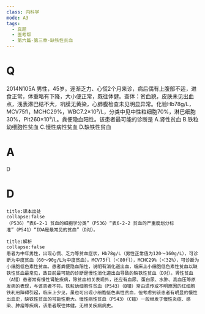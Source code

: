 ```yaml
---
class: 内科学
mode: A3
tags:
  - 真题
  - 医考帮
  - 第六篇-第三章-缺铁性贫血
---
```


# Q
2014N105A 男性，45岁。逐渐乏力、心慌2个月来诊，病后偶有上腹部不适，进食正常，体重略有下降，大小便正常，既往体健。查体：贫血貌，皮肤未见出血点，浅表淋巴结不大，巩膜无黄染，心肺腹检查未见明显异常。化验Hb78g/L，MCV75fl，MCHC29%，WBC7.2×10⁹/L，分类中见中性粒细胞70%，淋巴细胞30%，Plt260×10⁹/L。粪便隐血阳性。该患者最可能的诊断是
A.肾性贫血
B.铁粒幼细胞性贫血
C.慢性病性贫血
D.缺铁性贫血

# A
D
# D
```ad-note
title:课本出处
collapse:false
（P536）“表6-2-1 贫血的细胞学分类”（P536）“表6-2-2 贫血的严重度划分标准”（P541）“IDA是最常见的贫血”（D对）。
```

```ad-summary
title:解析
collapse:false
患者为中年男性，出现心慌、乏力等贫血症状，Hb78g/L（男性正常值为120～160g/L），可诊断为中度贫血（60～90g/L为中度贫血）。MCV75fl（＜80fl），MCHC29%（＜32%），可诊断为小细胞低色素性贫血。患者粪便隐血阳性，说明有消化道出血，临床上小细胞低色素性贫血以缺铁性贫血最常见，故目前最可能的诊断是慢性消化道出血导致的缺铁性贫血（D对）。肾性贫血（A错）患者常有慢性肾脏疾病，除贫血相关表现外，还应有血尿、蛋白尿、水肿、高血压等原发病的表现，与该患者不符。铁粒幼细胞性贫血（P543）（B错）常由遗传或不明原因的红细胞铁利用障碍引起，临床上少见，虽也可出现小细胞低色素性贫血，但考虑到该患者有明显的慢性出血史，缺铁性贫血的可能性更大。慢性病性贫血（P543）（C错）一般继发于慢性炎症、感染、肿瘤等疾病，该患者既往体健，无相关疾病病史。
```

